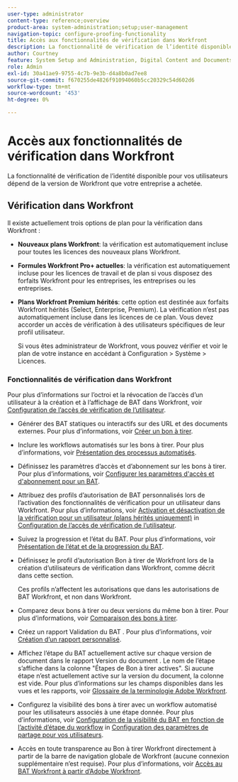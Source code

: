 ```yaml
---
user-type: administrator
content-type: reference;overview
product-area: system-administration;setup;user-management
navigation-topic: configure-proofing-functionality
title: Accès aux fonctionnalités de vérification dans Workfront
description: La fonctionnalité de vérification de l’identité disponible pour vos utilisateurs dépend de la version de Workfront que votre entreprise a achetée.
author: Courtney
feature: System Setup and Administration, Digital Content and Documents
role: Admin
exl-id: 30a41ae9-9755-4c7b-9e3b-d4a8b0ad7ee8
source-git-commit: f670255de4826f91094060b5cc20329c54d602d6
workflow-type: tm+mt
source-wordcount: '453'
ht-degree: 0%

---
```


# Accès aux fonctionnalités de vérification dans Workfront

La fonctionnalité de vérification de l’identité disponible pour vos utilisateurs dépend de la version de Workfront que votre entreprise a achetée.

## Vérification dans Workfront

Il existe actuellement trois options de plan pour la vérification dans Workfront :

* **Nouveaux plans Workfront**: la vérification est automatiquement incluse pour toutes les licences des nouveaux plans Workfront.
* **Formules Workfront Pro+ actuelles**: la vérification est automatiquement incluse pour les licences de travail et de plan si vous disposez des forfaits Workfront pour les entreprises, les entreprises ou les entreprises.
* **Plans Workfront Premium hérités**: cette option est destinée aux forfaits Workfront hérités (Select, Enterprise, Premium). La vérification n’est pas automatiquement incluse dans les licences de ce plan. Vous devez accorder un accès de vérification à des utilisateurs spécifiques de leur profil utilisateur.

  Si vous êtes administrateur de Workfront, vous pouvez vérifier et voir le plan de votre instance en accédant à Configuration > Système > Licences.

### Fonctionnalités de vérification dans Workfront

Pour plus d’informations sur l’octroi et la révocation de l’accès d’un utilisateur à la création et à l’affichage de BAT dans Workfront, voir [Configuration de l’accès de vérification de l’utilisateur](../../../administration-and-setup/manage-workfront/configure-proofing/configure-a-users-proofing-access.md).

* Générer des BAT statiques ou interactifs sur des URL et des documents externes. Pour plus d’informations, voir [Créer un bon à tirer](../../../review-and-approve-work/proofing/creating-proofs-within-workfront/create-proofs--in-wf.md).
* Inclure les workflows automatisés sur les bons à tirer. Pour plus d’informations, voir [Présentation des processus automatisés](../../../review-and-approve-work/proofing/proofing-overview/automated-workflow.md).
* Définissez les paramètres d’accès et d’abonnement sur les bons à tirer. Pour plus d’informations, voir [Configurer les paramètres d&#39;accès et d&#39;abonnement pour un BAT](../../../review-and-approve-work/proofing/managing-proofs-within-workfront/configure-access-subscription-settings-proof.md).
* Attribuez des profils d’autorisation de BAT personnalisés lors de l’activation des fonctionnalités de vérification pour un utilisateur dans Workfront. Pour plus d’informations, voir [Activation et désactivation de la vérification pour un utilisateur (plans hérités uniquement)](../../../administration-and-setup/manage-workfront/configure-proofing/configure-a-users-proofing-access.md#enabling-and-disabling-proofing-for-a-user) in [Configuration de l’accès de vérification de l’utilisateur](../../../administration-and-setup/manage-workfront/configure-proofing/configure-a-users-proofing-access.md).
* Suivez la progression et l’état du BAT. Pour plus d’informations, voir [Présentation de l’état et de la progression du BAT](../../../review-and-approve-work/proofing/proofing-overview/view-progress-status-proof.md).
* Définissez le profil d’autorisation Bon à tirer de Workfront lors de la création d’utilisateurs de vérification dans Workfront, comme décrit dans cette section.

  Ces profils n’affectent les autorisations que dans les autorisations de BAT Workfront, et non dans Workfront.

* Comparez deux bons à tirer ou deux versions du même bon à tirer. Pour plus d’informations, voir [Comparaison des bons à tirer](../../../review-and-approve-work/proofing/reviewing-proofs-within-workfront/review-a-proof/compare-proofs.md).
* Créez un rapport Validation du BAT . Pour plus d’informations, voir  [Création d’un rapport personnalisé](../../../reports-and-dashboards/reports/creating-and-managing-reports/create-custom-report.md).
* Affichez l’étape du BAT actuellement active sur chaque version de document dans le rapport Version du document . Le nom de l’étape s’affiche dans la colonne &quot;Étapes de Bon à tirer actives&quot;. Si aucune étape n’est actuellement active sur la version du document, la colonne est vide. Pour plus d’informations sur les champs disponibles dans les vues et les rapports, voir [Glossaire de la terminologie Adobe Workfront](../../../workfront-basics/navigate-workfront/workfront-navigation/workfront-terminology-glossary.md).
* Configurez la visibilité des bons à tirer avec un workflow automatisé pour les utilisateurs associés à une étape donnée. Pour plus d’informations, voir [Configuration de la visibilité du BAT en fonction de l’activité d’étape du workflow](../../../administration-and-setup/manage-workfront/configure-proofing/configure-sharing-settings-users.md#configuring-proof-visibility-based-on-workflow-stage-activity) in  [Configuration des paramètres de partage pour vos utilisateurs](../../../administration-and-setup/manage-workfront/configure-proofing/configure-sharing-settings-users.md).
* Accès en toute transparence au Bon à tirer Workfront directement à partir de la barre de navigation globale de Workfront (aucune connexion supplémentaire n’est requise). Pour plus d’informations, voir [Accès au BAT Workfront à partir d’Adobe Workfront](../../../review-and-approve-work/proofing/managing-proofs-within-workfront/access-wf-proof-in-workfront.md).

<!--
>[!NOTE]
>
>There are some capabilities included in Workfront Proof standalone that are not included in Proofing in Workfront. To learn more, see [Standalone Workfront Proof to Integrated Proofing in Workfront overview](../../../administration-and-setup/manage-workfront/configure-proofing/move-to-proofing-in-workfront.md)
-->
